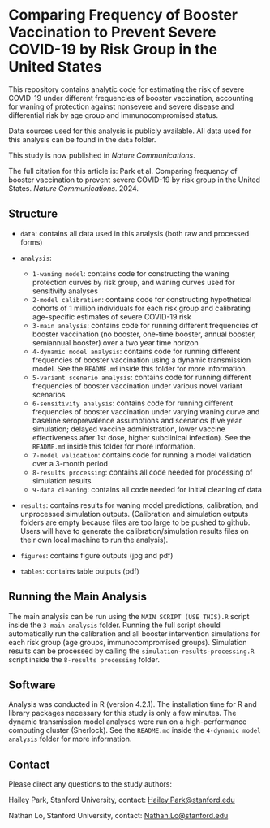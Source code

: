 # Comparing Frequency of Booster Vaccination to Prevent Severe COVID-19 by Risk Group in the United States

This repository contains analytic code for estimating the risk of severe COVID-19 under different frequencies of booster vaccination, accounting for waning of protection against nonsevere and severe disease and differential risk by age group and immunocompromised status.

Data sources used for this analysis is publicly available. All data used for this analysis can be found in the `data` folder.

This study is now published in _Nature Communications_.

The full citation for this article is: Park et al. Comparing frequency of booster vaccination to prevent severe COVID-19 by risk group in the United States. _Nature Communications_. 2024.

## Structure
* `data`: contains all data used in this analysis (both raw and processed forms)
* `analysis`:
  * `1-waning model`: contains code for constructing the waning protection curves by risk group, and waning curves used for sensitivity analyses
  * `2-model calibration`: contains code for constructing hypothetical cohorts of 1 million individuals for each risk group and calibrating age-specific estimates of severe COVID-19 risk 
  * `3-main analysis`: contains code for running different frequencies of booster vaccination (no booster, one-time booster, annual booster, semiannual booster) over a two year time horizon
  * `4-dynamic model analysis`: contains code for running different frequencies of booster vaccination using a dynamic transmission model. See the `README.md` inside this folder for more information.
  *  `5-variant scenario analysis`: contains code for running different frequencies of booster vaccination under various novel variant scenarios
  *  `6-sensitivity analysis`: contains code for running different frequencies of booster vaccination under varying waning curve and baseline seroprevalence assumptions and scenarios (five year simulation; delayed vaccine administration, lower vaccine effectiveness after 1st dose, higher subclinical infection). See the `README.md` inside this folder for more information.
  *  `7-model validation`: contains code for running a model validation over a 3-month period
  *  `8-results processing`: contains all code needed for processing of simulation results
  *  `9-data cleaning`: contains all code needed for initial cleaning of data

* `results`: contains results for waning model predictions, calibration, and unprocessed simulation outputs. (Calibration and simulation outputs folders are empty because files are too large to be pushed to github. Users will have to generate the calibration/simulation results files on their own local machine to run the analysis).
* `figures`: contains figure outputs (jpg and pdf)
* `tables`: contains table outputs (pdf)

## Running the Main Analysis
The main analysis can be run using the `MAIN SCRIPT (USE THIS).R` script inside the `3-main analysis` folder. Running the full script should automatically run the calibration and all booster intervention simulations for each risk group (age groups, immunocompromised groups). Simulation results can be processed by calling the `simulation-results-processing.R` script inside the `8-results processing` folder. 

## Software
Analysis was conducted in R (version 4.2.1). The installation time for R and library packages necessary for this study is only a few minutes. The dynamic transmission model analyses were run on a high-performance computing cluster (Sherlock). See the `README.md` inside the `4-dynamic model analysis` folder for more information. 

## Contact 
Please direct any questions to the study authors:

Hailey Park, Stanford University, contact: Hailey.Park@stanford.edu

Nathan Lo, Stanford University, contact: Nathan.Lo@stanford.edu

